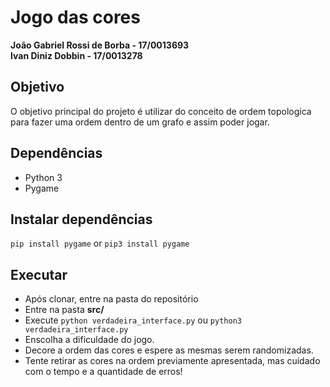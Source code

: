 # Jogo das cores
**João Gabriel Rossi de Borba - 17/0013693**  
**Ivan Diniz Dobbin - 17/0013278**

## Objetivo
O objetivo principal do projeto é utilizar do conceito de ordem topologica para fazer uma ordem dentro de um grafo e assim poder jogar.

## Dependências
- Python 3
- Pygame

## Instalar dependências
`pip install pygame` or `pip3 install pygame`

## Executar
- Após clonar, entre na pasta do repositório
- Entre na pasta **src/**
- Execute `python verdadeira_interface.py` ou `python3 verdadeira_interface.py`
- Enscolha a dificuldade do jogo.
- Decore a ordem das cores e espere as mesmas serem randomizadas.
- Tente retirar as cores na ordem previamente apresentada, mas cuidado com o tempo e a quantidade de erros!
